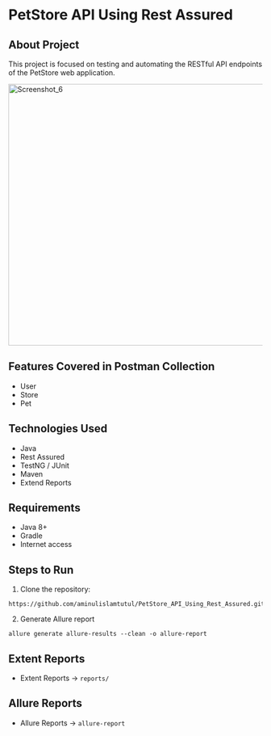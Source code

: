 # **PetStore API Using Rest Assured**
## About Project
This project is focused on testing and automating the RESTful API endpoints of the PetStore web application.

<img width="843" height="518" alt="Screenshot_6" src="https://github.com/user-attachments/assets/de96050c-d826-4927-b831-55ecbda8339f" />

## Features Covered in Postman Collection
- User
- Store
- Pet
## Technologies Used
- Java
- Rest Assured
- TestNG / JUnit
- Maven
- Extend Reports
## Requirements
- Java 8+
- Gradle
- Internet access
## Steps to Run
1. Clone the repository:
```console 
https://github.com/aminulislamtutul/PetStore_API_Using_Rest_Assured.git
```
2. Generate Allure report
```console
allure generate allure-results --clean -o allure-report
```
   
## Extent Reports
- Extent Reports → `reports/`
## Allure Reports
- Allure Reports → `allure-report`

